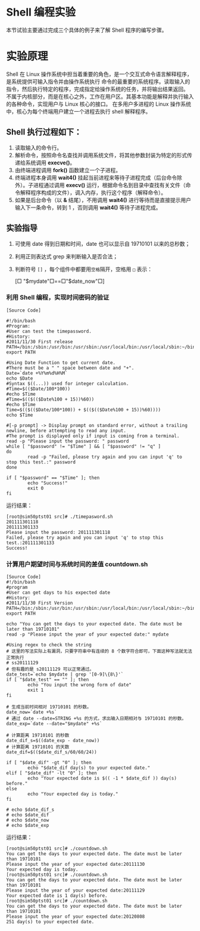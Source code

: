 # Shell 编程实验

本节试验主要通过完成三个具体的例子来了解 Shell 程序的编写步骤。

# 实验原理
Shell 在 Linux 操作系统中担当着重要的角色，是一个交互式命令语言解释程序，是系统提供可输入指令并由操作系统执行
命令的最重要的系统程序。读取输入的指令，然后执行特定的程序，完成指定给操作系统的任务，并将输出结果返回。
不属于内核部分，而是在核心之外，工作在用户区。其基本功能是解释并执行输入的各种命令，实现用户与 Linux 核心的接口。
在多用户多进程的 Linux 操作系统中，核心为每个终端用户建立一个进程去执行 shell 解释程序。

## Shell 执行过程如下：
1. 读取输入的命令行。
2. 解析命令，按照命令名查找并调用系统文件，将其他参数封装为特定的形式传递给系统调用 **execve()**。
3. 由终端进程调用 **fork()** 函数建立一个子进程。
4. 终端进程本身调用 **wait4()** 挂起当前进程来等待子进程完成（后台命令除外）。子进程通过调用 **execv()** 运行，根据命令名到目录中查找有关文件（命令解释程序构成的文件），调入内存，执行这个程序（解释命令）。
5. 如果是后台命令（以 **&** 结尾），不用调用 **wait4()** 进行等待而是直接提示用户输入下一条命令，转到 1 ，否则调用 **wait4()** 等待子进程完成。

## 实验指导
1. 可使用 date 得到日期和时间，date 也可以显示自 19710101 以来的总秒数；
2. 利用正则表达式 grep 来判断输入是否合法；
3. 判断符号 `[]` ，每个组件中都要用`空格`隔开，空格用 `□` 表示：

    [□ "$mydate"□==□"$date_now"□]

### 利用 Shell 编程，实现时间密码的验证

    [Source Code]
    
    #!/bin/bash
    #Program:
    #User can test the timepassword.
    #History:
    #2011/11/30 First release
    PATH=/bin:/sbin:/usr/bin:/usr/sbin:/usr/local/bin:/usr/local/sbin:~/bin
    export PATH
    
    #Using Date Function to get current date.
    #There must be a " " space between date and "+".
    Date=`date +%Y%m%d%H%M`
    echo $Date
    #Syntax $((...)) used for integer calculation.
    #Time=$(($Date/100*100))
    #echo $Time
    #Time=$(($(($Date%100 + 15))%60))
    #echo $Time
    Time=$(($(($Date/100*100)) + $(($(($Date%100 + 15))%60))))
    echo $Time
    
    #[-p prompt] -> Display prompt on standard error, without a trailing newline, before attempting to read any input.
    #The prompt is displayed only if input is coming from a terminal.
    read -p "Please input the password: " password
    while [ "$password" != "$Time" ] && [ "$password" != "q" ]
    do
            read -p "Failed, please try again and you can input 'q' to stop this test.:" password
    done
    
    if [ "$password" == "$Time" ]; then
            echo "Success!"
            exit 0
    fi

运行结果：

    [root@sim50ptst01 src]# ./timepasword.sh 
    201111301118
    201111301133
    Please input the password: 201111301118          
    Failed, please try again and you can input 'q' to stop this test.:201111301133
    Success!

### 计算用户期望时间与系统时间的差值 countdown.sh

    [Source Code]
    #!/bin/bash
    #program
    #User can get days to his expected date
    #History:
    #2011/11/30 First Version
    PATH=/bin:/sbin:/usr/bin:/usr/sbin:/usr/local/bin:/usr/local/sbin:~/bin
    export PATH
    
    echo "You can get the days to your expected date. The date must be later than 19710101"
    read -p "Please input the year of your expected date:" mydate
    
    #Using regex to check the string
    # 这里的写法实际上有漏洞，只要字符串中有连续的 8 个数字符合即可，下面这种写法就无法正常执行
    # ss20111129 
    # 但有趣的是 s20111129 可以正常通过。
    date_test=`echo $mydate | grep '[0-9]\{8\}'`
    if [ "$date_test" == "" ]; then
            echo "You input the wrong form of date"
            exit 1
    fi
    
    # 生成当前时间相对 19710101 的秒数。
    date_now=`date +%s`
    # 通过 date --date=STRING +%s 的方式，求出输入日期相对与 19710101 的秒数。
    date_exp=`date --date="$mydate" +%s`
    
    # 计算距离 19710101 的秒数
    date_dif_s=$((date_exp - date_now))
    # 计算距离 19710101 的天数
    date_dif=$(($date_dif_s/60/60/24))
    
    if [ "$date_dif" -gt "0" ]; then
            echo "$date_dif day(s) to your expected date."
    elif [ "$date_dif" -lt "0" ]; then
            echo "Your expected date is $(( -1 * $date_dif )) day(s) before."
    else
            echo "Your expected day is today."
    fi
    
    # echo $date_dif_s
    # echo $date_dif
    # echo $date_now
    # echo $date_exp

运行结果：

    [root@sim50ptst01 src]# ./countdown.sh 
    You can get the days to your expected date. The date must be later than 19710101
    Please input the year of your expected date:20111130
    Your expected day is today.
    [root@sim50ptst01 src]# ./countdown.sh 
    You can get the days to your expected date. The date must be later than 19710101
    Please input the year of your expected date:20111129
    Your expected date is 1 day(s) before.
    [root@sim50ptst01 src]# ./countdown.sh 
    You can get the days to your expected date. The date must be later than 19710101
    Please input the year of your expected date:20120808
    251 day(s) to your expected date.